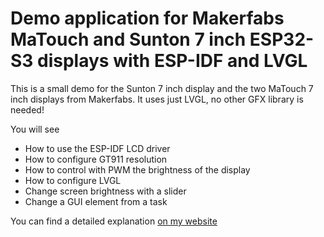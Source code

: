 # Demo application for Makerfabs MaTouch and Sunton 7 inch ESP32-S3 displays with ESP-IDF and LVGL

This is a small demo for the Sunton 7 inch display and the two MaTouch 7 inch displays from Makerfabs. It uses just LVGL, no other GFX library is needed!

You will see 

- How to use the ESP-IDF LCD driver
- How to configure GT911 resolution
- How to control with PWM the brightness of the display
- How to configure LVGL
- Change screen brightness with a slider
- Change a GUI element from a task

You can find a detailed explanation [on my website](https://www.haraldkreuzer.net/en/news/Using-Sunton-MaTouch-ESP32-S3-7-inch-displays-with-LVGL-and-ESP-IDF) 
